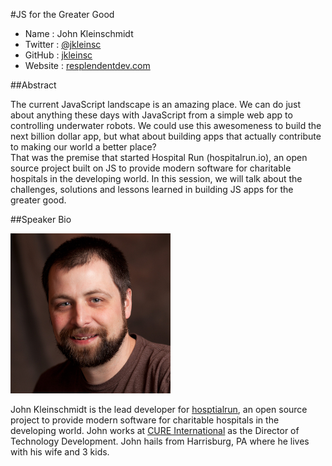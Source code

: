 #JS for the Greater Good

* Name      : John Kleinschmidt
* Twitter   : [@jkleinsc][]
* GitHub    : [jkleinsc][]
* Website   : [resplendentdev.com][]

##Abstract

The current JavaScript landscape is an amazing place.  We can do just about anything these days with JavaScript from a simple web app to controlling underwater robots.
We could use this awesomeness to build the next billion dollar app, but what about building apps that actually contribute to making our world a better place?  
That was the premise that started Hospital Run (hospitalrun.io), an open source project built on JS to provide modern software for charitable hospitals in the developing world. 
In this session, we will talk about the challenges, solutions and lessons learned in building JS apps for the greater good.


##Speaker Bio


![jkleinsc](../images/jkleinsc.png)

John Kleinschmidt is the lead developer for [hosptialrun](http://hospitalrun.io), an open source project to provide modern software for charitable hospitals in the developing world.
John works at [CURE International](http://cure.org) as the Director of Technology Development.  John hails from Harrisburg, PA where he lives with his wife and 3 kids.  

[@jkleinsc]:http://twitter.com/jkleinsc
[jkleinsc]:http://github.com/jkleinsc
[resplendentdev.com]:http://resplendentdev.com
